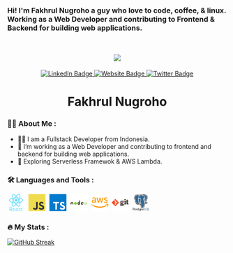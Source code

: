 ### Hi! I'm Fakhrul Nugroho a guy who love to code, coffee, & linux. Working as a Web Developer and contributing to Frontend & Backend for building web applications.
<br>
<br>
<div id="header" align="center" >
  <img src="https://media.giphy.com/media/M9gbBd9nbDrOTu1Mqx/giphy.gif" width="200"/>
</div>
<br >
<div id="badges" align="center">
  <a href="https://www.linkedin.com/in/fakhrulnugroho">
    <img src="https://img.shields.io/badge/LinkedIn-blue?style=for-the-badge" alt="LinkedIn Badge"/>
  </a>
  <a href="https://nugrohospace.com">
    <img src="https://img.shields.io/badge/Website-red?style=for-the-badge" alt="Website Badge"/>
  </a>
  <a href="https://twitter.com/fakhrullnugroho">
    <img src="https://img.shields.io/badge/Twitter-blue?style=for-the-badge" alt="Twitter Badge"/>
  </a>
</div>
<div align="center">
  <h1>Fakhrul Nugroho</h1>
</div>

### :man_technologist: About Me :
- :man_technologist: I am a Fullstack Developer from Indonesia.
- :telescope: I’m working as a Web Developer and contributing to frontend and backend for building web applications.
- :seedling: Exploring Serverless Framewok & AWS Lambda.

### :hammer_and_wrench: Languages and Tools :
<div>
  <img src="https://github.com/devicons/devicon/blob/master/icons/react/react-original-wordmark.svg" title="React" alt="React" width="40" height="40"/>&nbsp;
  <img src="https://github.com/devicons/devicon/blob/master/icons/javascript/javascript-original.svg" title="JavaScript" alt="JavaScript" width="40" height="40"/>&nbsp;
  <img src="https://github.com/devicons/devicon/blob/master/icons/typescript/typescript-original.svg" title="Typescript" **alt="Typescript" width="40" height="40"/>&nbsp;
  <img src="https://github.com/devicons/devicon/blob/master/icons/nodejs/nodejs-original-wordmark.svg" title="NodeJS" alt="NodeJS" width="40" height="40"/>&nbsp;
  <img src="https://github.com/devicons/devicon/blob/master/icons/amazonwebservices/amazonwebservices-plain-wordmark.svg" title="AWS" alt="AWS" width="40" height="40"/>&nbsp;
  <img src="https://github.com/devicons/devicon/blob/master/icons/git/git-original-wordmark.svg" title="Git" **alt="Git" width="40" height="40"/>&nbsp;
  <img src="https://github.com/devicons/devicon/blob/master/icons/postgresql/postgresql-original-wordmark.svg" title="PosgreSQL" **alt="PosgreSQL" width="40" height="40"/>&nbsp;
</div>

### :fire: My Stats :
[![GitHub Streak](http://github-readme-streak-stats.herokuapp.com?user=fakhrulnugroho&theme=dark&background=444444)](https://git.io/streak-stats)
